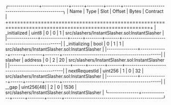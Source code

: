 
╭---------------+-------------+------+--------+-------+------------------------------------------------╮
| Name          | Type        | Slot | Offset | Bytes | Contract                                       |
+======================================================================================================+
| _initialized  | uint8       | 0    | 0      | 1     | src/slashers/InstantSlasher.sol:InstantSlasher |
|---------------+-------------+------+--------+-------+------------------------------------------------|
| _initializing | bool        | 0    | 1      | 1     | src/slashers/InstantSlasher.sol:InstantSlasher |
|---------------+-------------+------+--------+-------+------------------------------------------------|
| slasher       | address     | 0    | 2      | 20    | src/slashers/InstantSlasher.sol:InstantSlasher |
|---------------+-------------+------+--------+-------+------------------------------------------------|
| nextRequestId | uint256     | 1    | 0      | 32    | src/slashers/InstantSlasher.sol:InstantSlasher |
|---------------+-------------+------+--------+-------+------------------------------------------------|
| __gap         | uint256[48] | 2    | 0      | 1536  | src/slashers/InstantSlasher.sol:InstantSlasher |
╰---------------+-------------+------+--------+-------+------------------------------------------------╯

